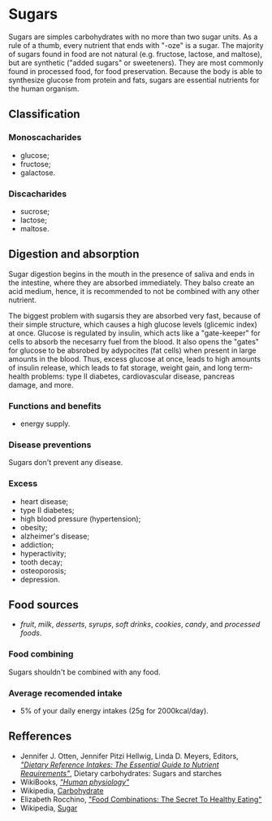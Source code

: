 # Sugars

Sugars are simples carbohydrates with no more than two sugar units. As a rule of a thumb, every nutrient that ends with "-oze" is a sugar.
The majority of sugars found in food are not natural (e.g. fructose, lactose, and maltose), but are synthetic ("added sugars" or sweeteners). They are most commonly found in processed food, for food preservation.
Because the body is able to synthesize glucose from protein and fats, sugars are essential nutrients for the human organism.

## Classification
### Monoscacharides
- glucose;
- fructose;
- galactose.
### Discacharides
- sucrose;
- lactose;
- maltose.

## Digestion and absorption
Sugar digestion begins in the mouth in the presence of saliva and ends in the intestine, where they are absorbed immediately. They balso create an acid medium, hence, it is recommended to not be 
combined with any other nutrient.

The biggest problem with sugarsis they are absorbed very fast, because of their simple structure, which causes a high glucose levels (glicemic index) at once.
Glucose is regulated by insulin, which acts like a "gate-keeper" for cells to absorb the necesarry fuel from the blood. It also opens the "gates" 
for glucose to be absrobed by adypocites (fat cells) when present in large amounts in the blood. Thus, excess glucose at once, leads to high amounts of insulin release, which leads to fat storage, weight gain, and long term-health problems: type II diabetes, cardiovascular disease, pancreas damage, and more.

### Functions and benefits
- energy supply.

### Disease preventions
Sugars don't prevent any disease.

### Excess
- heart disease;
- type II diabetes;
- high blood pressure (hypertension);
- obesity;
- alzheimer's disease;
- addiction;
- hyperactivity;
- tooth decay;
- osteoporosis;
- depression.

## Food sources
- _fruit_, _milk_, _desserts_, _syrups_, _soft drinks_, _cookies_, _candy_, and _processed foods_.

### Food combining
Sugars shouldn't be combined with any food.

### Average recomended intake
- 5% of your daily energy intakes (25g for 2000kcal/day).

## Refferences
- Jennifer J. Otten, Jennifer Pitzi Hellwig, Linda D. Meyers, Editors, [_"Dietary Reference Intakes: The Essential Guide to Nutrient Requirements"_](https://www.amazon.com/Dietary-Reference-Intakes-Essential-Requirements/dp/0309157420), Dietary carbohydrates: Sugars and starches
- WikiBooks, [_"Human physiology"_](https://en.wikibooks.org/wiki/Human_Physiology/Nutrition#Carbohydrates)
- Wikipedia, [Carbohydrate](https://en.wikipedia.org/wiki/Carbohydrate)
- Elizabeth Rocchino, ["Food Combinations: The Secret To Healthy Eating"](http://www.mindbodygreen.com/0-7896/food-combinations-the-secret-to-healthy-eating.html)
- Wikipedia, [Sugar](https://en.wikipedia.org/wiki/Sugar)